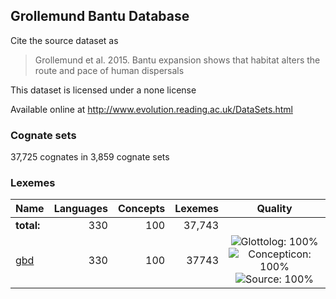 ## Grollemund Bantu Database

Cite the source dataset as

> Grollemund et al. 2015. Bantu expansion shows that habitat alters the route and pace of human dispersals

This dataset is licensed under a none license

Available online at http://www.evolution.reading.ac.uk/DataSets.html

### Cognate sets
37,725 cognates in 3,859 cognate sets

### Lexemes

Name | Languages | Concepts | Lexemes | Quality
:--- | ---:| ---:| ---:|:---:
**total:** | 330 | 100 | 37,743 | 
[gbd](cldf/gbd.csv) | 330 | 100 | 37743 | ![Glottolog: 100%](https://img.shields.io/badge/Glottolog-100%25-brightgreen.svg "Glottolog: 100%") ![Concepticon: 100%](https://img.shields.io/badge/Concepticon-100%25-brightgreen.svg "Concepticon: 100%") ![Source: 100%](https://img.shields.io/badge/Source-100%25-brightgreen.svg "Source: 100%")